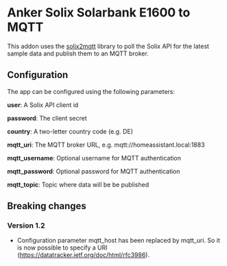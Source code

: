 # Anker Solix Solarbank E1600 to MQTT

This addon uses the [solix2mqtt](https://github.com/tomquist/solix2mqtt) library to poll the Solix API for the latest sample data and publish them to an MQTT broker.

## Configuration

The app can be configured using the following parameters:

__user__: A Solix API client id

__password__: The client secret

__country__: A two-letter country code (e.g. DE)

__mqtt_uri__: The MQTT broker URL, e.g. mqtt://homeassistant.local:1883

__mqtt_username__: Optional username for MQTT authentication

__mqtt_password__: Optional password for MQTT authentication

__mqtt_topic__: Topic where data will be be published

## Breaking changes

### Version 1.2

- Configuration parameter mqtt_host has been replaced by mqtt_uri. So it is now possible to specify a URI (https://datatracker.ietf.org/doc/html/rfc3986).
